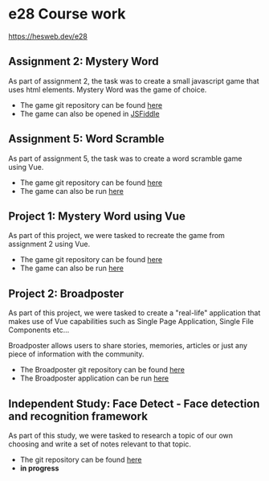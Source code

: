 # e28 Course work
<https://hesweb.dev/e28>


## Assignment 2: Mystery Word

As part of assignment 2, the task was to create a small javascript game that uses html elements. Mystery Word was the game of choice.
- The game git repository can be found [here](https://github.com/DoryAzar/e28/tree/master/game)
- The game can also be opened in [JSFiddle](https://jsfiddle.net/Dory/nvd53c7m/)

## Assignment 5: Word Scramble

As part of assignment 5, the task was to create a word scramble game using Vue.
- The game git repository can be found [here](https://github.com/DoryAzar/e28/tree/master/word-scramble)
- The game can also be run [here](http://e28word-scramble.broadposter.com/)

## Project 1: Mystery Word using Vue

As part of this project, we were tasked to recreate the game from assignment 2 using Vue.
- The game git repository can be found [here](https://github.com/DoryAzar/e28/tree/master/p1)
- The game can also be run [here](http://e28p1.broadposter.com)

## Project 2: Broadposter

As part of this project, we were tasked to create a "real-life" application that makes use of Vue capabilities such as Single Page Application, Single File Components etc...

Broadposter allows users to share stories, memories, articles or just any piece of information with the community.
- The Broadposter git repository can be found [here](https://github.com/DoryAzar/e28/tree/master/p2)
- The Broadposter application can be run [here](http://e28p2.broadposter.com)


## Independent Study: Face Detect - Face detection and recognition framework

As part of this study, we were tasked to research a topic of our own choosing and write a set of notes relevant to that topic.
- The git repository can be found [here](https://github.com/DoryAzar/e28/tree/master/independent-study)
- **in progress**

